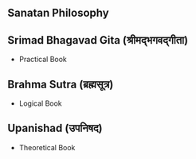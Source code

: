 ## Sanatan Philosophy

## Srimad Bhagavad Gita (श्रीमद्भगवद्गीता)

- Practical Book

## Brahma Sutra (ब्रह्मसूत्र)

- Logical Book

## Upanishad (उपनिषद)

- Theoretical Book
